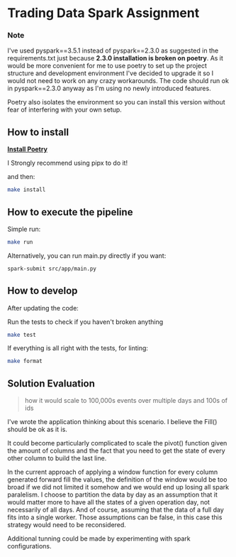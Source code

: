 # Trading Data Spark Assignment

### Note
I've used pyspark==3.5.1 instead of pyspark==2.3.0 as suggested in the requirements.txt just because **2.3.0 installation is broken on poetry**. As it would be more convenient for me to use poetry to set up the project structure and development environment I've decided to upgrade it so I would not need to work on any crazy workarounds.
The code should run ok in pyspark==2.3.0 anyway as I'm using no newly introduced features.

Poetry also isolates the environment so you can install this version without fear of interfering with your own setup.

## How to install

[**Install Poetry**](https://python-poetry.org/docs/)

I Strongly recommend using pipx to do it!

and then:

```bash
make install
```

## How to execute the pipeline
Simple run:
```bash
make run
```

Alternatively, you can run main.py directly if you want:
```bash
spark-submit src/app/main.py
```

## How to develop

After updating the code:

Run the tests to check if you haven't broken anything
```bash
make test
```

If everything is all right with the tests, for linting:
```bash
make format
```

## Solution Evaluation

> how it would scale to 100,000s events over multiple days and 100s of ids

I've wrote the application thinking about this scenario. I believe the Fill() should be ok as it is.

It could become particularly complicated to scale the pivot() function given the amount of columns and the fact that you need to get the state of every other column to build the last line.

In the current approach of applying a window function for every column generated forward fill the values, the definition of the window would be too broad if we did not limited it somehow and we would end up losing all spark paralelism. I choose to partition the data by day as an assumption that it would matter more to have all the states of a given operation day, not necessarily of all days. And of course, assuming that the data of a full day fits into a single worker. Those assumptions can be false, in this case this strategy would need to be reconsidered.

Additional tunning could be made by experimenting with spark configurations.
